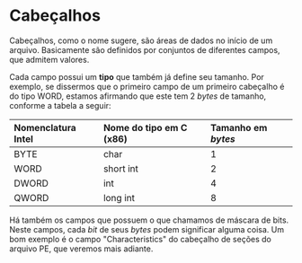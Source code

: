 # Cabeçalhos

Cabeçalhos, como o nome sugere, são áreas de dados no início de um arquivo. Basicamente são definidos por conjuntos de diferentes campos, que admitem valores.

Cada campo possui um **tipo** que também já define seu tamanho. Por exemplo, se dissermos que o primeiro campo de um primeiro cabeçalho é do tipo WORD, estamos afirmando que este tem 2 _bytes_ de tamanho, conforme a tabela a seguir:

| Nomenclatura Intel | Nome do tipo em C \(x86\) | Tamanho em _bytes_ |
| :--- | :--- | :--- |
| BYTE | char | 1 |
| WORD | short int | 2 |
| DWORD | int | 4 |
| QWORD | long int | 8 |

Há também os campos que possuem o que chamamos de máscara de bits. Neste campos, cada _bit_ de seus _bytes_ podem significar alguma coisa. Um bom exemplo é o campo "Characteristics" do cabeçalho de seções do arquivo PE, que veremos mais adiante.

